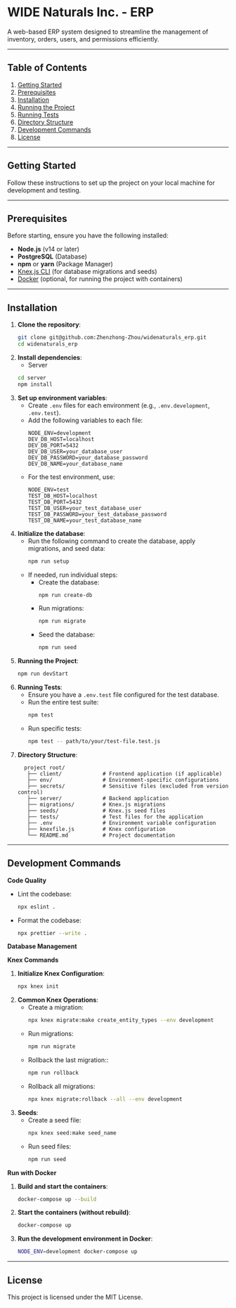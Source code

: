 # WIDE Naturals Inc. - ERP

A web-based ERP system designed to streamline the management of inventory, orders, users, and permissions efficiently.

---

## **Table of Contents**

1. [Getting Started](#getting-started)
2. [Prerequisites](#prerequisites)
3. [Installation](#installation)
4. [Running the Project](#running-the-project)
5. [Running Tests](#running-tests)
6. [Directory Structure](#directory-structure)
7. [Development Commands](#development-commands)
9. [License](#license)

---

## **Getting Started**

Follow these instructions to set up the project on your local machine for development and testing.

---

## **Prerequisites**

Before starting, ensure you have the following installed:

- **Node.js** (v14 or later)
- **PostgreSQL** (Database)
- **npm** or **yarn** (Package Manager)
- [Knex.js CLI](https://knexjs.org/) (for database migrations and seeds)
- [Docker](https://www.docker.com/) (optional, for running the project with containers)

---

## **Installation**

1. **Clone the repository**:
   ```bash
   git clone git@github.com:Zhenzhong-Zhou/widenaturals_erp.git
   cd widenaturals_erp
   ```
2. **Install dependencies**:
   - Server
   ```bash
   cd server
   npm install
   ```
3. **Set up environment variables**:
   - Create `.env` files for each environment (e.g., `.env.development`, `.env.test`).
   - Add the following variables to each file:
     ```env
     NODE_ENV=development
     DEV_DB_HOST=localhost
     DEV_DB_PORT=5432
     DEV_DB_USER=your_database_user
     DEV_DB_PASSWORD=your_database_password
     DEV_DB_NAME=your_database_name
     ```
   - For the test environment, use:
     ```env
     NODE_ENV=test
     TEST_DB_HOST=localhost
     TEST_DB_PORT=5432
     TEST_DB_USER=your_test_database_user
     TEST_DB_PASSWORD=your_test_database_password
     TEST_DB_NAME=your_test_database_name
     ```
4. **Initialize the database**:
    - Run the following command to create the database, apply migrations, and seed data:
      ```bash
      npm run setup
      ```
    - If needed, run individual steps:
        - Create the database:
          ```bash
          npm run create-db
          ```
        - Run migrations:
          ```bash
          npm run migrate
          ```
        - Seed the database:
          ```bash
          npm run seed
          ```
5. **Running the Project**:
   ```bash
   npm run devStart
   ```
6. **Running Tests**:
    - Ensure you have a `.env.test` file configured for the test database.
    - Run the entire test suite:
      ```bash
      npm test
      ```
    - Run specific tests:
      ```bash
      npm test -- path/to/your/test-file.test.js
      ```
7. **Directory Structure**:
   ```plaintext
     project root/
      ├── client/             # Frontend application (if applicable)
      ├── env/                # Environment-specific configurations
      ├── secrets/            # Sensitive files (excluded from version control)
      ├── server/             # Backend application
      ├── migrations/         # Knex.js migrations
      ├── seeds/              # Knex.js seed files
      ├── tests/              # Test files for the application
      ├── .env                # Environment variable configuration
      ├── knexfile.js         # Knex configuration
      └── README.md           # Project documentation
   ```

---

## **Development Commands**

**Code Quality**
   - Lint the codebase:
      ```bash
      npx eslint .
      ```
   - Format the codebase:
      ```bash
      npx prettier --write .
      ```

**Database Management**

**Knex Commands**
   1. **Initialize Knex Configuration**:
      ```bash
      npx knex init
      ```
   2. **Common Knex Operations**:
      - Create a migration:
        ```bash
        npx knex migrate:make create_entity_types --env development
        ```
      - Run migrations:
        ```bash
        npm run migrate
        ```
      - Rollback the last migration::
        ```bash
        npm run rollback
        ```
      - Rollback all migrations:
        ```bash
        npx knex migrate:rollback --all --env development
        ```
   3. **Seeds**:
      - Create a seed file:
         ```bash
         npx knex seed:make seed_name
         ```
      - Run seed files:
          ```bash
          npm run seed
          ```
**Run with Docker**
1. **Build and start the containers**:
   ```bash
   docker-compose up --build
   ```
2. **Start the containers (without rebuild)**:
    ```bash
   docker-compose up
    ```
3. **Run the development environment in Docker**:
    ```bash
    NODE_ENV=development docker-compose up
    ```

---

## **License**

This project is licensed under the MIT License.
